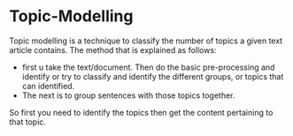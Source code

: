 # Topic-Modelling
Topic modelling is a technique to classify the number of topics a given text article contains.
The method that is explained as follows:
- first u take the text/document. Then do the basic pre-processing and identify or try to classify and identify the different groups, or topics that can identified.
- The next is to group sentences with those topics together.


So first you need to identify the topics then get the content pertaining to that topic.
